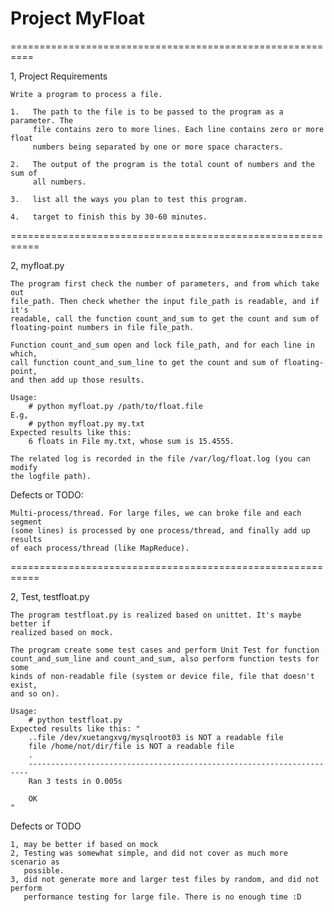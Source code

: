 #                    Project MyFloat

==========================================================

1, Project Requirements

    Write a program to process a file.

    1.   The path to the file is to be passed to the program as a parameter. The
         file contains zero to more lines. Each line contains zero or more float
         numbers being separated by one or more space characters.

    2.   The output of the program is the total count of numbers and the sum of
         all numbers.

    3.   list all the ways you plan to test this program.

    4.   target to finish this by 30-60 minutes.

===========================================================

2, myfloat.py

    The program first check the number of parameters, and from which take out
    file_path. Then check whether the input file_path is readable, and if it's
    readable, call the function count_and_sum to get the count and sum of
    floating-point numbers in file file_path.

    Function count_and_sum open and lock file_path, and for each line in which,
    call function count_and_sum_line to get the count and sum of floating-point,
    and then add up those results.

    Usage:
        # python myfloat.py /path/to/float.file
    E.g,
        # python myfloat.py my.txt
    Expected results like this:
        6 floats in File my.txt, whose sum is 15.4555.

    The related log is recorded in the file /var/log/float.log (you can modify
    the logfile path).

Defects or TODO:

    Multi-process/thread. For large files, we can broke file and each segment
    (some lines) is processed by one process/thread, and finally add up results
    of each process/thread (like MapReduce).

===========================================================

2, Test, testfloat.py 

    The program testfloat.py is realized based on unittet. It's maybe better if
    realized based on mock.

    The program create some test cases and perform Unit Test for function
    count_and_sum_line and count_and_sum, also perform function tests for some
    kinds of non-readable file (system or device file, file that doesn't exist,
    and so on).

    Usage:
        # python testfloat.py 
    Expected results like this: "
        ..file /dev/xuetangxvg/mysqlroot03 is NOT a readable file
        file /home/not/dir/file is NOT a readable file
        .
        ----------------------------------------------------------------------
        Ran 3 tests in 0.005s

        OK
    "

Defects or TODO

    1, may be better if based on mock
    2, Testing was somewhat simple, and did not cover as much more scenario as
       possible.
    3, did not generate more and larger test files by random, and did not perform
       performance testing for large file. There is no enough time :D


